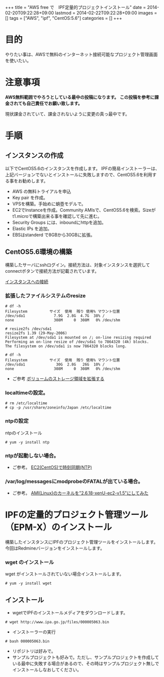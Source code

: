 +++
title = "AWS free で　IPF定量的プロジェクトインストール"
date = 2014-02-20T09:22:28+09:00
lastmod = 2014-02-22T09:22:28+09:00
images = []
tags = ["AWS", "ipf", "CentOS:5.6"]
categories = []
+++

# 目的

やりたい事は、AWSで無料のインターネット接続可能なプロジェクト管理画面を使いたい。

# 注意事項

 **AWS無料範囲でやろうとしている最中の投稿になります。** 
 **この投稿を参考に課金されても自己責任でお願い致します。** 

現状課金されていて、課金されないように変更の真っ最中です。

# 手順

## インスタンスの作成
以下でCentOS5.6のインスタンスを作成します。
IPFの簡易インストーラーは、上記バージョンでないとインストールに失敗しますので、CentOS5.6を利用する事をお勧めします。

- AWS の無料トライアルを申込
- Key pair を作成。
- VPSを構築。手始めに蛸壺モデルで。
- EC2でInstanceを作成。Community AMIsで、CentOS5.6を検索。Sizeがt1.microで構築出来る事を確認して先に進む。
- Security Groups には、inboundにhttpを追加。
- Elastic IPs を追加。
- EBSはstanderd で8GBから30GBに拡張。

## CentOS5.6環境の構築
構築したサーバにsshログイン。接続方法は、対象インスタンスを選択してconnectボタンで接続方法が記載されています。

[インスタンスへの接続](http://docs.aws.amazon.com/ja_jp/AWSEC2/latest/UserGuide/ec2-connect-to-instance-linux.html "インスタンスへの接続")

### 拡張したファイルシステムのresize

```
# df -h
Filesystem          サイズ  使用  残り 使用% マウント位置
/dev/sda1             7.9G  2.8G  4.7G  38% /
none                  308M     0  308M   0% /dev/shm

# resize2fs /dev/sda1
resize2fs 1.39 (29-May-2006)
Filesystem at /dev/sda1 is mounted on /; on-line resizing required
Performing an on-line resize of /dev/sda1 to 7864320 (4k) blocks.
The filesystem on /dev/sda1 is now 7864320 blocks long.

# df -h
Filesystem          サイズ  使用  残り 使用% マウント位置
/dev/sda1              30G  2.8G   26G  10% /
none                  308M     0  308M   0% /dev/shm

```
* ご参考
[ボリュームのストレージ領域を拡張する](http://docs.aws.amazon.com/ja_jp/AWSEC2/latest/UserGuide/ebs-expand-volume.html "ボリュームのストレージ領域を拡張する")

### localtimeの設定。

```
# rm /etc/localtime
# cp -p /usr/share/zoneinfo/Japan /etc/localtime
```

### ntpの設定
ntpのインストール

```
# yum -y install ntp
```

### ntpが起動しない場合。
* ご参考。
[EC2(CentOS)で時刻同期(NTP)](http://blog.suz-lab.com/2011/05/ec2centosntp.html "EC2(CentOS)で時刻同期(NTP)")

### /var/log/messagesにmodprobeのFATALが出ている場合。
* ご参考。
[AMI(Linux)のカーネルを"2.6.18-xenU-ec2-v1.5"にしてみた](http://blog.suz-lab.com/2011/04/amilinux2618-xenu-ec2-v15.html "AMI(Linux)のカーネルを\"2.6.18-xenU-ec2-v1.5\"にしてみた") 

# IPFの定量的プロジェクト管理ツール（EPM-X）のインストール
構築したインスタンスにIPFのプロジェクト管理ツールをインストールします。今回はRedmineバージョンをインストールします。

### wget のインストール
wget がインストールされていない場合インストールします。

```
# yum -y install wget
```

## インストール

- wgetでIPFのインストールメディアをダウンロードします。

```
# wget http://www.ipa.go.jp/files/000005063.bin
```

- インストーラーの実行

```
# bash 000005063.bin
```

* リポジトリは好みで。
* サンプルプロジェクトも好みで。ただし、サンプルプロジェクトを作成している最中に失敗する場合があるので、その時はサンプルプロジェクト無しでインストールしなおしてください。
